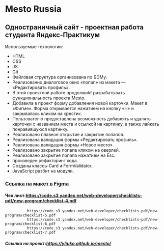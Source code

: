 # Mesto Russia

## Одностраничный сайт - проектная работа студента Яндекс-Практикум
Используемые технологии:  
  - HTML
  - CSS
  - JS
  - Git
  - Файловая структура организована по БЭМу.
  - Реализованно диалоговое окно «попап» из макета — «Редактировать профиль».  
  - В этой проектной работе продолжиkf разрабатывать функциональность проекта Mesto.
  - Добавила в проект форму добавления новой карточки. Макет в «Фигме». Форма открывается нажатием на кнопку «+» и закрывалась кликом на крестик.
  - Пользователю предоставлена возможность добавлять и удалять карточки с названием места и ссылкой на картинку, а также лайкать понравившуюся картинку.
  - Реализовано плавное открытие и закрытие попапов.
  - Реализована валидация формы «Редактировать профиль».
  - Реализована валидация формы «Новое место».
  - Реализовано закрытие попапа кликом на оверлей.
  - Реализовано закрытие попапа нажатием на Esc.
  - произведен рефакторинг кода.
  - Созданы классы Card и FormValidator.
  - JavaScript разбит на модули.

### [Ссылка на макет в Figma](https://www.figma.com/file/2cn9N9jSkmxD84oJik7xL7/JavaScript.-Sprint-4?node-id=0%3A1)

#### Чек лист:https://code.s3.yandex.net/web-developer/checklists-pdf/new-program/checklist-4.pdf
              https://code.s3.yandex.net/web-developer/checklists-pdf/new-program/checklist-5.pdf
              https://code.s3.yandex.net/web-developer/checklists-pdf/new-program/checklist-6.pdf
              https://code.s3.yandex.net/web-developer/checklists-pdf/new-program/checklist-7.pdf    

##### Ссылка на проект:https://yliuko.github.io/mesto/